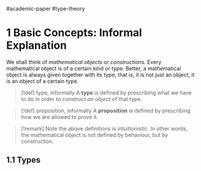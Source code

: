 #academic-paper #type-theory 

# 1 Basic Concepts: Informal Explanation

We shall think of _mathematical objects or constructions_. Every mathematical object is of a certain kind or type. 
Better, a mathematical object is always given together with its type, that is, it is not just an object, it is an object of a certain type.

>[!def] type, informally
> A **type** is defined by prescribing what we have to do in order to _construct an object_ of that type. 

>[!def] proposition, informally
> A **proposition** is defined by prescribing how we are allowed to prove it.

>[!remark] 
>Note the above definitions is _intuitionistic_.
>In other words, the mathematical object is not defined by behaviour, but by construction.

## 1.1 Types

